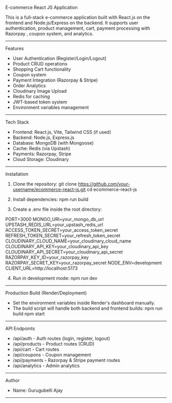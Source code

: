 
E-commerce React JS Application

This is a full-stack e-commerce application built with React.js on the frontend and Node.js/Express on the backend. It supports user authentication, product management, cart, payment processing with Razorpay , coupon system, and analytics.

------------------------------------------------------------

Features

- User Authentication (Register/Login/Logout)
- Product CRUD operations
- Shopping Cart functionality
- Coupon system
- Payment Integration (Razorpay & Stripe)
- Order Analytics
- Cloudinary Image Upload
- Redis for caching
- JWT-based token system
- Environment variables management

------------------------------------------------------------

Tech Stack

- Frontend: React.js, Vite, Tailwind CSS (if used)
- Backend: Node.js, Express.js
- Database: MongoDB (with Mongoose)
- Cache: Redis (via Upstash)
- Payments: Razorpay, Stripe
- Cloud Storage: Cloudinary

------------------------------------------------------------

Installation

1. Clone the repository:
git clone https://github.com/your-username/ecommerce-react-js.git
cd ecommerce-react-js

2. Install dependencies:
npm run build

3. Create a .env file inside the root directory:

PORT=3000
MONGO_URI=your_mongo_db_url
UPSTASH_REDIS_URL=your_upstash_redis_url
ACCESS_TOKEN_SECRET=your_access_token_secret
REFRESH_TOKEN_SECRET=your_refresh_token_secret
CLOUDINARY_CLOUD_NAME=your_cloudinary_cloud_name
CLOUDINARY_API_KEY=your_cloudinary_api_key
CLOUDINARY_API_SECRET=your_cloudinary_api_secret
RAZORPAY_KEY_ID=your_razorpay_key
RAZORPAY_SECRET_KEY=your_razorpay_secret
NODE_ENV=development
CLIENT_URL=http://localhost:5173

4. Run in development mode:
npm run dev

------------------------------------------------------------

Production Build (Render/Deployment)
- Set the environment variables inside Render's dashboard manually.
- The build script will handle both backend and frontend builds:
npm run build
npm start

------------------------------------------------------------

API Endpoints

- /api/auth - Auth routes (login, register, logout)
- /api/products - Product routes (CRUD)
- /api/cart - Cart routes
- /api/coupons - Coupon management
- /api/payments - Razorpay & Stripe payment routes
- /api/analytics - Admin analytics

------------------------------------------------------------

Author

- Name: Gurugubelli Ajay

------------------------------------------------------------
